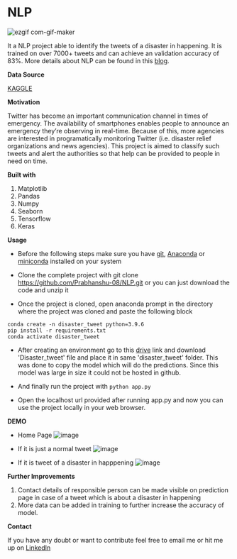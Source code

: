 # NLP

![ezgif com-gif-maker](https://user-images.githubusercontent.com/88246010/224085559-6d44c273-813b-4ff9-8bd7-c24a452ae495.gif)

It a NLP project able to identify the tweets of a disaster in happening. It is trained on over 7000+ tweets and can achieve an validation accuracy of 83%. More details about NLP can be found in this [blog](https://medium.com/@prabhanshugupta008/from-text-to-insights-a-beginners-guide-to-nlp-applications-2bcd2b1b38e6).

**Data Source**

[KAGGLE](https://www.kaggle.com/competitions/nlp-getting-started)

**Motivation**

Twitter has become an important communication channel in times of emergency. The availability of smartphones enables people to announce an emergency they’re observing in real-time. Because of this, more agencies are interested in programatically monitoring Twitter (i.e. disaster relief organizations and news agencies). This project is aimed to classify such tweets and alert the authorities so that help can be provided to people in need on time.

**Built with**

1. Matplotlib
2. Pandas
3. Numpy
4. Seaborn
5. Tensorflow
6. Keras

**Usage**

* Before the following steps make sure you have [git](https://git-scm.com/download), [Anaconda](https://www.anaconda.com/) or [miniconda](https://docs.conda.io/en/latest/miniconda.html) installed on your system

* Clone the complete project with git clone https://github.com/Prabhanshu-08/NLP.git or you can just download the code and unzip it

* Once the project is cloned, open anaconda prompt in the directory where the project was cloned and paste the following block

```
conda create -n disaster_tweet python=3.9.6
pip install -r requirements.txt
conda activate disaster_tweet 
```

* After creating an environment go to this [drive](https://drive.google.com/drive/folders/1-0ha1sOyvCcklajy-Nt7_xedsByqJQvG?usp=share_link) link and download 'Disaster_tweet' file and place it in same 'disaster_tweet' folder. This was done to copy the model which will do the predictions. Since this model was large in size it could not be hosted in github.

* And finally run the project with
```python app.py```

* Open the localhost url provided after running app.py and now you can use the project locally in your web browser.

**DEMO**

* Home Page
![image](https://user-images.githubusercontent.com/88246010/224098519-d7ac9c5f-45cf-49ba-b3e6-0b9c2dca1d8d.png)

* If it is just a normal tweet
![image](https://user-images.githubusercontent.com/88246010/224098852-a367c2d6-012b-4b6c-8415-a34e4e7a9389.png)

* If it is tweet of a disaster in happpening
![image](https://user-images.githubusercontent.com/88246010/224099041-4fef6d52-8e84-4080-a33e-fc856bd2dae7.png)

**Further Improvements**
1. Contact details of responsible person can be made visible on prediction page in case of a tweet which is about a disaster in happening
2. More data can be added in training to further increase the accuracy of model.

**Contact**

If you have any doubt or want to contribute feel free to email me or hit me up on [LinkedIn](https://www.linkedin.com/in/prabhanshu-gupta-71248118a/
)

